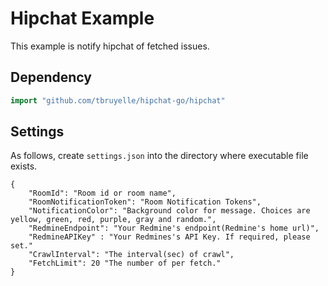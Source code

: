 # Hipchat Example

This example is notify hipchat of fetched issues.

## Dependency

```go
import "github.com/tbruyelle/hipchat-go/hipchat"
```

## Settings

As follows, create `settings.json` into the directory where executable file exists.

```
{
    "RoomId": "Room id or room name",
    "RoomNotificationToken": "Room Notification Tokens",
    "NotificationColor": "Background color for message. Choices are yellow, green, red, purple, gray and random.",
    "RedmineEndpoint": "Your Redmine's endpoint(Redmine's home url)",
    "RedmineAPIKey" : "Your Redmines's API Key. If required, please set."
    "CrawlInterval": "The interval(sec) of crawl",
    "FetchLimit": 20 "The number of per fetch."
}
```
